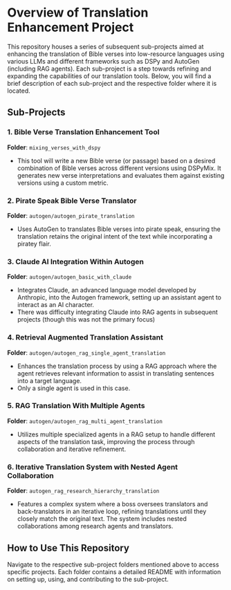# Overview of Translation Enhancement Project

This repository houses a series of subsequent sub-projects aimed at enhancing the translation of Bible verses into low-resource languages using various LLMs and different frameworks such as DSPy and AutoGen (including RAG agents). Each sub-project is a step towards refining and expanding the capabilities of our translation tools. Below, you will find a brief description of each sub-project and the respective folder where it is located.

## Sub-Projects

### 1. Bible Verse Translation Enhancement Tool
**Folder**: `mixing_verses_with_dspy`
- This tool will write a new Bible verse (or passage) based on a desired combination of Bible verses across different versions using DSPyMix. It generates new verse interpretations and evaluates them against existing versions using a custom metric.

### 2. Pirate Speak Bible Verse Translator
**Folder**: `autogen/autogen_pirate_translation`
- Uses AutoGen to translates Bible verses into pirate speak, ensuring the translation retains the original intent of the text while incorporating a piratey flair.

### 3. Claude AI Integration Within Autogen
**Folder**: `autogen/autogen_basic_with_claude`
- Integrates Claude, an advanced language model developed by Anthropic, into the Autogen framework, setting up an assistant agent to interact as an AI character.
- There was difficulty integrating Claude into RAG agents in subsequent projects (though this was not the primary focus)

### 4. Retrieval Augmented Translation Assistant
**Folder**: `autogen/autogen_rag_single_agent_translation`
- Enhances the translation process by using a RAG approach where the agent retrieves relevant information to assist in translating sentences into a target language.
- Only a single agent is used in this case.

### 5. RAG Translation With Multiple Agents
**Folder**: `autogen/autogen_rag_multi_agent_translation`
- Utilizes multiple specialized agents in a RAG setup to handle different aspects of the translation task, improving the process through collaboration and iterative refinement.

### 6. Iterative Translation System with Nested Agent Collaboration
**Folder**: `autogen_rag_research_hierarchy_translation`
- Features a complex system where a boss oversees translators and back-translators in an iterative loop, refining translations until they closely match the original text. The system includes nested collaborations among research agents and translators.

## How to Use This Repository
Navigate to the respective sub-project folders mentioned above to access specific projects. Each folder contains a detailed README with information on setting up, using, and contributing to the sub-project.
